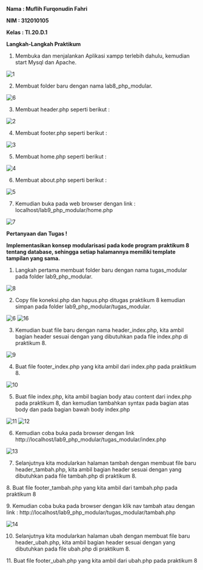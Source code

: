 <b> Nama : Muflih Furqonudin Fahri
<p> NIM  : 312010105
<p> Kelas : TI.20.D.1 
<p> Langkah-Langkah Praktikum </b>

1.  Membuka dan menjalankan Aplikasi xampp terlebih dahulu, kemudian start Mysql dan Apache.

![1](https://user-images.githubusercontent.com/101880025/171388637-4900e600-5a97-4707-8df5-230b0e6add5e.png)

2.  Membuat folder baru dengan nama lab8_php_modular.

![6](https://user-images.githubusercontent.com/101880025/171388985-9044e5f0-2cb6-4964-9757-623dd5135724.png)

3.  Membuat header.php seperti berikut :

![2](https://user-images.githubusercontent.com/101880025/171389211-7fa0689c-952a-4842-9b57-f8378a8e4f6c.png)

4.  Membuat footer.php seperti berikut :

![3](https://user-images.githubusercontent.com/101880025/171389345-dd0a8121-353d-4a01-a894-a7a7118f1ab8.png)

5.  Membuat home.php seperti berikut :

![4](https://user-images.githubusercontent.com/101880025/171389417-a1082da5-ef7a-4e74-8c68-539f3f4a904f.png)

6.  Membuat about.php seperti berikut :

![5](https://user-images.githubusercontent.com/101880025/171389486-3c3c5c32-1d43-4fa1-aaff-a1766a89138b.png)

7.  Kemudian buka pada web browser dengan link : localhost/lab9_php_modular/home.php

![7](https://user-images.githubusercontent.com/101880025/171389890-c20f340d-8476-4b0d-900e-1cc86fd08eda.png)

<b>
<p> Pertanyaan dan Tugas !

Implementasikan konsep modularisasi pada kode program praktikum 8 tentang database, sehingga setiap halamannya memiliki template tampilan yang sama. </b>

1.  Langkah pertama membuat folder baru dengan nama tugas_modular pada folder lab9_php_modular.

![8](https://user-images.githubusercontent.com/101880025/171391361-789646ae-7938-4157-bd4b-7f4bf1606df1.png)

2.  Copy file koneksi.php dan hapus.php ditugas praktikum 8 kemudian simpan pada folder lab9_php_modular/tugas_modular.

![6](https://user-images.githubusercontent.com/101880025/171391941-46bbbede-2507-45f5-b0d1-c793a4b4803b.png)
![16](https://user-images.githubusercontent.com/101880025/171392092-62c29cc9-8cd6-495c-a6fc-344ad93864db.png)

3.  Kemudian buat file baru dengan nama header_index.php, kita ambil bagian header sesuai dengan yang dibutuhkan pada file index.php di praktikum 8.

![9](https://user-images.githubusercontent.com/101880025/171392625-b8f94643-09f8-443a-b9f8-9241c37b708c.png)

4.  Buat file footer_index.php yang kita ambil dari index.php pada praktikum 8.

![10](https://user-images.githubusercontent.com/101880025/171393444-c0936526-593a-4a0f-adcd-d469f4e3b5b3.png)

5.  Buat file index.php, kita ambil bagian body atau content dari index.php pada praktikum 8, dan kemudian tambahkan syntax <?php require('header_index.php'); ?> pada bagian atas body dan pada bagian bawah body index.php

![11](https://user-images.githubusercontent.com/101880025/171394226-e65b2ad8-35d0-49b5-b40c-eecdfc25fab7.png)
![12](https://user-images.githubusercontent.com/101880025/171394236-ab3f2b90-c8cc-419e-88c0-f99881c26889.png)

6.  Kemudian coba buka pada browser dengan link http://localhost/lab9_php_modular/tugas_modular/index.php

![13](https://user-images.githubusercontent.com/101880025/171396139-3cf36662-36f5-4fb6-87c8-5a74e42efd5b.png)

7.  Selanjutnya kita modularkan halaman tambah dengan membuat file baru header_tambah.php, kita ambil bagian header sesuai dengan yang dibutuhkan pada file tambah.php di praktikum 8.
<p>
 8.  Buat file footer_tambah.php yang kita ambil dari tambah.php pada praktikum 8
<p>
 9.  Kemudian coba buka pada browser dengan klik nav tambah atau dengan link : http://localhost/lab9_php_modular/tugas_modular/tambah.php  
  
![14](https://user-images.githubusercontent.com/101880025/171398038-1368ff21-fc4e-448b-a01f-5f2a43d1607d.png)

 10. Selanjutnya kita modularkan halaman ubah dengan membuat file baru header_ubah.php, kita ambil bagian header sesuai dengan yang dibutuhkan pada file ubah.php di  praktikum 8.
<p>  
 11. Buat file footer_ubah.php yang kita ambil dari ubah.php pada praktikum 8
